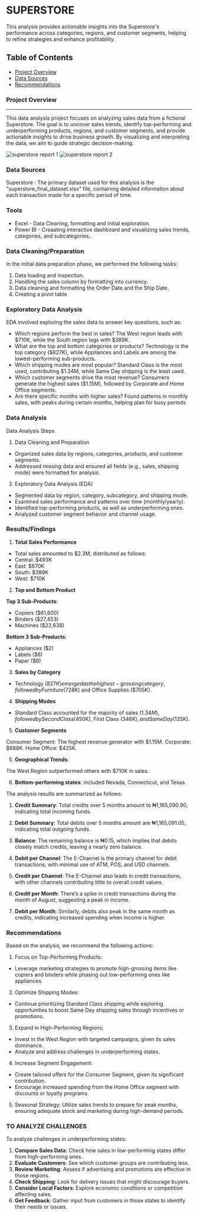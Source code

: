 # SUPERSTORE

This analysis provides actionable insights into the Superstore's performance across categories, regions, and customer segments, helping to refine strategies and enhance profitability.

## Table of Contents

- [Project Overview](#project-overview)
- [Data Sources](https://github.com/Debido1/SUPERSTORE/blob/main/superstore_final_dataset%20.xlsx)
- [Recommendations](#recommendations)

### Project Overview
---

This data analysis project focuses on analyzing sales data from a fictional Superstore. The goal is to uncover sales trends, identify top-performing and underperforming products, regions, and customer segments, and provide actionable insights to drive business growth. By visualizing and interpreting the data, we aim to guide strategic decision-making.

![superstore report 1](https://github.com/user-attachments/assets/40424e60-ccb6-4b3d-90da-d8a8d8d7110c)
![superstore report 2](https://github.com/user-attachments/assets/fa8fa282-5d98-4b3e-a89a-84ac97b08be0)


### Data Sources


Superstore : The primary dataset used for this analysis is the "superstore_final_dataset.xlsx" file, containing detailed information about each transaction made for a specific period of time.

### Tools

- Excel - Data Cleaning, formatting and initial exploration.
- Power BI - Creaating interactive dashboard and visualizing sales trends, categories, and subcategories..


### Data Cleaning/Preparation

In the initial data preparation phase, we performed the following tasks:
1. Data loading and inspection.
2. Handling the sales column by formatting into currency.
3. Data cleaning and formatting the Order Date and the Ship Date.
4. Creating a pivot table

### Exploratory Data Analysis

EDA involved exploring the sales data to answer key questions, such as:

- Which regions perform the best in sales?
The West region leads with $710K, while the South region lags with $389K.
- What are the top and bottom categories or products?
Technology is the top category ($827K), while Appliances and Labels are among the lowest-performing sub-products.
- Which shipping modes are most popular?
Standard Class is the most used, contributing $1.34M, while Same Day shipping is the least used.
- Which customer segments drive the most revenue?
Consumers generate the highest sales ($1.15M), followed by Corporate and Home Office segments.
- Are there specific months with higher sales?
Found patterns in monthly sales, with peaks during certain months, helping plan for busy periods


### Data Analysis

Data Analysis Steps
1. Data Cleaning and Preparation
- Organized sales data by regions, categories, products, and customer segments.
- Addressed missing data and ensured all fields (e.g., sales, shipping mode) were formatted for analysis.

2. Exploratory Data Analysis (EDA)
- Segmented data by region, category, subcategory, and shipping mode.
- Examined sales performance and patterns over time (monthly/yearly).
- Identified top-performing products, as well as underperforming ones.
- Analyzed customer segment behavior and channel usage.

### Results/Findings
1. **Total Sales Performance**

- Total sales amounted to $2.3M, distributed as follows:
- Central: $493K
- East: $670K
- South: $389K
- West: $710K

2. **Top and Bottom Product**

**Top 3 Sub-Products**:
- Copiers ($61,600)
- Binders ($27,453)
- Machines ($22,638)
  
**Bottom 3 Sub-Products**:
- Appliances ($2)
- Labels ($6)
- Paper ($6)

3. **Sales by Category**

- Technology ($827K) emerged as the highest-grossing category, followed by Furniture ($728K) and Office Supplies ($705K).

4. **Shipping Modes**

- Standard Class accounted for the majority of sales ($1.34M), followed by Second Class ($450K), First Class ($346K), and Same Day ($125K).

5. **Customer Segments**

Consumer Segment: The highest revenue generator with $1.15M.
Corporate: $688K.
Home Office: $425K.

5. **Geographical Trends**:

The West Region outperformed others with $710K in sales.

6. **Bottom-performing states**: included Nevada, Connecticut, and Texas.


The analysis results are summarized as follows:

1. **Credit Summary**: Total credits over 5 months amount to ₦1,165,090.90, indicating total incoming funds.

2. **Debit Summary**: Total debits over 5 months amount are ₦1,165,091.05, indicating total outgoing funds.

3. **Balance**: The remaining balance is ₦0.15, which implies that debits closely match credits, leaving a nearly zero balance.

4. **Debit per Channel**: The E-Channel is the primary channel for debit transactions, with minimal use of ATM, POS, and USD channels.

5. **Credit per Channel**: The E-Channel also leads in credit transactions, with other channels contributing little to overall credit values.

6. **Credit per Month**: There’s a spike in credit transactions during the month of August, suggesting a peak in income.

7. **Debit per Month**: Similarly, debits also peak in the same month as credits, indicating increased spending when income is higher.

   
### Recommendations

Based on the analysis, we recommend the following actions:
1. Focus on Top-Performing Products:
- Leverage marketing strategies to promote high-grossing items like copiers and binders while phasing out low-performing ones like appliances.
2. Optimize Shipping Modes:
- Continue prioritizing Standard Class shipping while exploring opportunities to boost Same Day shipping sales through incentives or promotions.
3. Expand in High-Performing Regions:
- Invest in the West Region with targeted campaigns, given its sales dominance.
- Analyze and address challenges in underperforming states.
4. Increase Segment Engagement:
- Create tailored offers for the Consumer Segment, given its significant contribution.
- Encourage increased spending from the Home Office segment with discounts or loyalty programs.
5. Seasonal Strategy:
Utilize sales trends to prepare for peak months, ensuring adequate stock and marketing during high-demand periods.

### TO ANALYZE CHALLENGES

To analyze challenges in underperforming states:

1. **Compare Sales Data**: Check how sales in low-performing states differ from high-performing ones.
2. **Evaluate Customers**: See which customer groups are contributing less.
3. **Review Marketing**: Assess if advertising and promotions are effective in those regions.
4. **Check Shipping**: Look for delivery issues that might discourage buyers.
5. **Consider Local Factors**: Explore economic conditions or competition affecting sales.
6. **Get Feedback**: Gather input from customers in those states to identify their needs or issues.
